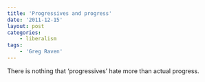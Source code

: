```yaml
---
title: 'Progressives and progress'
date: '2011-12-15'
layout: post
categories:
    - liberalism
tags:
    - 'Greg Raven'
---
```


There is nothing that ‘progressives’ hate more than actual progress.